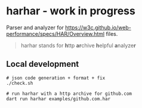 # harhar - work in progress

Parser and analyzer for https://w3c.github.io/web-performance/specs/HAR/Overview.html files.

> harhar stands for **h**ttp **ar**chive **h**elpful **a**nalyze**r**

## Local development

```shell
# json code generation + format + fix
./check.sh

# run harhar with a http archive for github.com
dart run harhar examples/github.com.har
```
